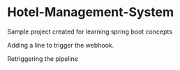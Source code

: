 # **Hotel-Management-System**
Sample project created for learning spring boot concepts

Adding a line to trigger the webhook.

Retriggering the pipeline
